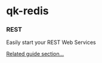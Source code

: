 # qk-redis


### REST

Easily start your REST Web Services

[Related guide section...](https://quarkus.io/guides/getting-started-reactive#reactive-jax-rs-resources)

